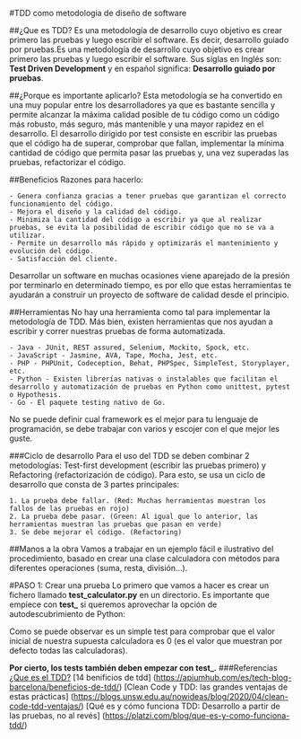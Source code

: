 #TDD como metodologia de diseño de software

##¿Que es TDD?
  Es una metodología de desarrollo cuyo objetivo es crear primero las pruebas y luego escribir el software. Es decir, desarrollo guiado por pruebas.Es una 
metodología de desarrollo cuyo objetivo es crear primero las pruebas y luego escribir el software. Sus siglas en Inglés son: **Test Driven Development** y 
en español significa: **Desarrollo guiado por pruebas**.

##¿Porque es importante aplicarlo?
  Esta metodología se ha convertido en una muy popular entre los desarrolladores ya que es bastante sencilla y permite alcanzar la máxima calidad posible 
de tu código como un código más robusto, más seguro, más mantenible y una mayor rapidez en el desarrollo. El desarrollo dirigido por test consiste en escribir 
las pruebas que el código ha de superar, comprobar que fallan, implementar la mínima  cantidad de código que permita pasar las pruebas y, una vez superadas 
las pruebas, refactorizar el código.

##Beneficios
Razones para hacerlo:

    - Genera confianza gracias a tener pruebas que garantizan el correcto funcionamiento del código.
    - Mejora el diseño y la calidad del código.
    - Minimiza la cantidad del código a escribir ya que al realizar pruebas, se evita la posibilidad de escribir código que no se va a utilizar. 
    - Permite un desarrollo más rápido y optimizarás el mantenimiento y evolución del código.
    - Satisfacción del cliente.
    
Desarrollar un software en muchas ocasiones viene aparejado de la presión por terminarlo en determinado tiempo, es por ello que estas herramientas te ayudarán 
a construir un proyecto de software de calidad desde el principio.

##Herramientas
No hay una herramienta como tal para implementar la metodología de TDD. Más bien, existen herramientas que nos ayudan a escribir y correr nuestras pruebas de 
forma automatizada.

    - Java - JUnit, REST assured, Selenium, Mockito, Spock, etc.
    - JavaScript - Jasmine, AVA, Tape, Mocha, Jest, etc.
    - PHP - PHPUnit, Codeception, Behat, PHPSpec, SimpleTest, Storyplayer, etc.
    - Python - Existen librerías nativas o instalables que facilitan el desarrollo y automatización de pruebas en Python como unittest, pytest o Hypothesis.
    - Go - El paquete testing nativo de Go.

No se puede definir cual framework es el mejor para tu lenguaje de programación, se debe trabajar con varios y escojer con el que mejor les guste.

###Ciclo de desarrollo
Para el uso del TDD se deben combinar 2 metodologías: Test-first development (escribir las pruebas primero) y Refactoring (refactorización de código). 
Para esto, se usa un ciclo de desarrollo que consta de 3 partes principales:

    1. La prueba debe fallar. (Red: Muchas herramientas muestran los fallos de las pruebas en rojo)
    2. La prueba debe pasar. (Green: Al igual que lo anterior, las herramientas muestran las pruebas que pasan en verde)
    3. Se debe mejorar el código. (Refactoring)
    
##Manos a la obra
Vamos a trabajar en un ejemplo fácil e ilustrativo del procedimiento, basado en crear una clase calculadora con métodos para diferentes operaciones 
(suma, resta, división…).

#PASO 1: Crear una prueba
Lo primero que vamos a hacer es crear un fichero llamado **test_calculator.py** en un directorio. Es importante que empiece con **test_** si queremos aprovechar 
la opción de autodescubrimiento de Python:



Como se puede observar es un simple test para comprobar que el valor inicial de nuestra supuesta calculadora es 0 (es el valor que muestran por defecto todas las 
calculadoras).

**Por cierto, los tests también deben empezar con test_.**
###Referencias
[¿Que es el TDD?](https://ed.team/blog/que-es-el-tdd)
[14 benificios de tdd] (https://apiumhub.com/es/tech-blog-barcelona/beneficios-de-tdd/)
[Clean Code y TDD: las grandes ventajas de estas prácticas] (https://blogs.unsw.edu.au/nowideas/blog/2020/04/clean-code-tdd-ventajas/)
[Qué es y cómo funciona TDD: Desarrollo a partir de las pruebas, no al revés] (https://platzi.com/blog/que-es-y-como-funciona-tdd/)
